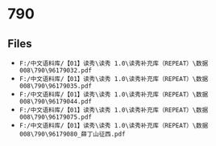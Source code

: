 # 790

## Files

- `F:/中文语料库/【01】读秀\读秀 1.0\读秀补充库（REPEAT）\数据008\790\96179032.pdf`
- `F:/中文语料库/【01】读秀\读秀 1.0\读秀补充库（REPEAT）\数据008\790\96179035.pdf`
- `F:/中文语料库/【01】读秀\读秀 1.0\读秀补充库（REPEAT）\数据008\790\96179044.pdf`
- `F:/中文语料库/【01】读秀\读秀 1.0\读秀补充库（REPEAT）\数据008\790\96179075.pdf`
- `F:/中文语料库/【01】读秀\读秀 1.0\读秀补充库（REPEAT）\数据008\790\96179080_薛丁山征西.pdf`
